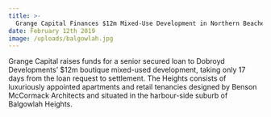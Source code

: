 ```yaml
---
title: >-
  Grange Capital Finances $12m Mixed-Use Development in Northern Beaches
date: February 12th 2019
image: /uploads/balgowlah.jpg
---
```

Grange Capital raises funds for a senior secured loan to Dobroyd Developments’ $12m boutique mixed-used development, taking only 17 days from the loan request to settlement. The Heights consists of luxuriously appointed apartments and retail tenancies designed by Benson McCormack Architects and situated in the harbour-side suburb of Balgowlah Heights.
